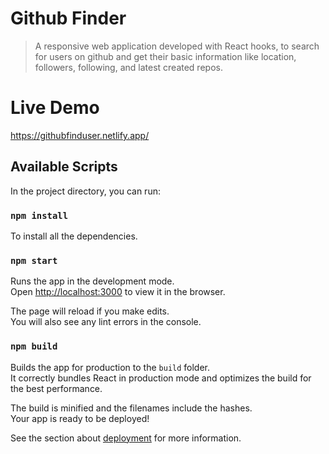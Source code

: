 # Github Finder

> A responsive web application developed with React hooks, to search for users on github and get their basic information like location, followers, following, and latest created repos.

# Live Demo

https://githubfinduser.netlify.app/

## Available Scripts

In the project directory, you can run:

### `npm install`
To install all the dependencies.

### `npm start`

Runs the app in the development mode.<br />
Open [http://localhost:3000](http://localhost:3000) to view it in the browser.

The page will reload if you make edits.<br />
You will also see any lint errors in the console.

### `npm build`

Builds the app for production to the `build` folder.<br />
It correctly bundles React in production mode and optimizes the build for the best performance.

The build is minified and the filenames include the hashes.<br />
Your app is ready to be deployed!

See the section about [deployment](https://facebook.github.io/create-react-app/docs/deployment) for more information.
